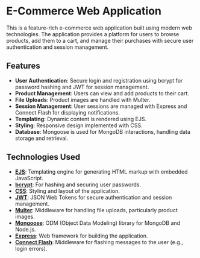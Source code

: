 # E-Commerce Web Application

This is a feature-rich e-commerce web application built using modern web technologies. The application provides a platform for users to browse products, add them to a cart, and manage their purchases with secure user authentication and session management.

## Features

- **User Authentication**: Secure login and registration using bcrypt for password hashing and JWT for session management.
- **Product Management**: Users can view and add products to their cart.
- **File Uploads**: Product images are handled with Multer.
- **Session Management**: User sessions are managed with Express and Connect Flash for displaying notifications.
- **Templating**: Dynamic content is rendered using EJS.
- **Styling**: Responsive design implemented with CSS.
- **Database**: Mongoose is used for MongoDB interactions, handling data storage and retrieval.

## Technologies Used

- **[EJS](https://ejs.co/)**: Templating engine for generating HTML markup with embedded JavaScript.
- **[bcrypt](https://www.npmjs.com/package/bcrypt)**: For hashing and securing user passwords.
- **[CSS](https://developer.mozilla.org/en-US/docs/Web/CSS)**: Styling and layout of the application.
- **[JWT](https://jwt.io/)**: JSON Web Tokens for secure authentication and session management.
- **[Multer](https://www.npmjs.com/package/multer)**: Middleware for handling file uploads, particularly product images.
- **[Mongoose](https://mongoosejs.com/)**: ODM (Object Data Modeling) library for MongoDB and Node.js.
- **[Express](https://expressjs.com/)**: Web framework for building the application.
- **[Connect Flash](https://www.npmjs.com/package/connect-flash)**: Middleware for flashing messages to the user (e.g., login errors).


